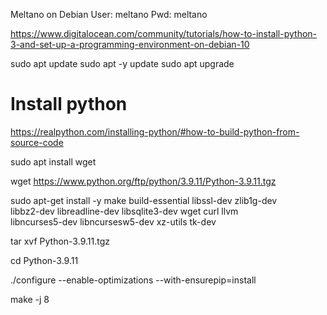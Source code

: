 Meltano on Debian
User: meltano
Pwd: meltano

https://www.digitalocean.com/community/tutorials/how-to-install-python-3-and-set-up-a-programming-environment-on-debian-10

sudo apt update
sudo apt -y update
sudo apt upgrade

# Install python
https://realpython.com/installing-python/#how-to-build-python-from-source-code

sudo apt install wget

wget https://www.python.org/ftp/python/3.9.11/Python-3.9.11.tgz

sudo apt-get install -y make build-essential libssl-dev zlib1g-dev \
       libbz2-dev libreadline-dev libsqlite3-dev wget curl llvm \
       libncurses5-dev libncursesw5-dev xz-utils tk-dev
	   
tar xvf Python-3.9.11.tgz

cd Python-3.9.11

./configure --enable-optimizations --with-ensurepip=install

make -j 8